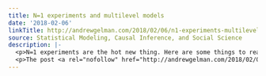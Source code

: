 ```yaml
---
title: N=1 experiments and multilevel models
date: '2018-02-06'
linkTitle: http://andrewgelman.com/2018/02/06/n1-experiments-multilevel-models/
source: Statistical Modeling, Causal Inference, and Social Science
description: |-
  <p>N=1 experiments are the hot new thing. Here are some things to read: Design and Implementation of N-of-1 Trials: A User&#8217;s Guide, edited by Richard Kravitz and Naihua Duan for the Agency for Healthcare Research and Quality, U.S. Department of Health and Human Services (2014). Single-patient (n-of-1) trials: a pragmatic clinical decision methodology for patient-centered [&#8230;]</p>
  <p>The post <a rel="nofollow" href="http://andrewgelman.com/2018/02/06/n1-experiments-multilevel-models/">
---
```

